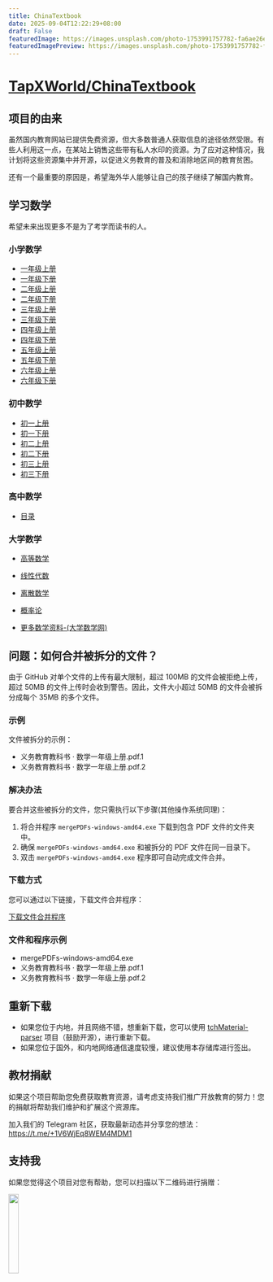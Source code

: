 ```yaml
---
title: ChinaTextbook
date: 2025-09-04T12:22:29+08:00
draft: False
featuredImage: https://images.unsplash.com/photo-1753991757782-fa6ae26e7392?ixid=M3w0NjAwMjJ8MHwxfHJhbmRvbXx8fHx8fHx8fDE3NTY5NTk2MTd8&ixlib=rb-4.1.0
featuredImagePreview: https://images.unsplash.com/photo-1753991757782-fa6ae26e7392?ixid=M3w0NjAwMjJ8MHwxfHJhbmRvbXx8fHx8fHx8fDE3NTY5NTk2MTd8&ixlib=rb-4.1.0
---
```


# [TapXWorld/ChinaTextbook](https://github.com/TapXWorld/ChinaTextbook)

## 项目的由来
虽然国内教育网站已提供免费资源，但大多数普通人获取信息的途径依然受限。有些人利用这一点，在某站上销售这些带有私人水印的资源。为了应对这种情况，我计划将这些资源集中并开源，以促进义务教育的普及和消除地区间的教育贫困。

还有一个最重要的原因是，希望海外华人能够让自己的孩子继续了解国内教育。

## 学习数学

希望未来出现更多不是为了考学而读书的人。

### 小学数学
- [一年级上册](https://github.com/TapXWorld/ChinaTextbook/blob/master/%E5%B0%8F%E5%AD%A6/%E6%95%B0%E5%AD%A6/%E4%BA%BA%E6%95%99%E7%89%88/%E4%B9%89%E5%8A%A1%E6%95%99%E8%82%B2%E6%95%99%E7%A7%91%E4%B9%A6%20%C2%B7%20%E6%95%B0%E5%AD%A6%E4%B8%80%E5%B9%B4%E7%BA%A7%E4%B8%8A%E5%86%8C.pdf)
- [一年级下册](https://github.com/TapXWorld/ChinaTextbook/blob/master/%E5%B0%8F%E5%AD%A6/%E6%95%B0%E5%AD%A6/%E4%BA%BA%E6%95%99%E7%89%88/%E4%B9%89%E5%8A%A1%E6%95%99%E8%82%B2%E6%95%99%E7%A7%91%E4%B9%A6%C2%B7%E6%95%B0%E5%AD%A6%E4%B8%80%E5%B9%B4%E7%BA%A7%E4%B8%8B%E5%86%8C.pdf)
- [二年级上册](https://github.com/TapXWorld/ChinaTextbook/blob/master/%E5%B0%8F%E5%AD%A6/%E6%95%B0%E5%AD%A6/%E4%BA%BA%E6%95%99%E7%89%88/%E4%B9%89%E5%8A%A1%E6%95%99%E8%82%B2%E6%95%99%E7%A7%91%E4%B9%A6%20%C2%B7%20%E6%95%B0%E5%AD%A6%E4%BA%8C%E5%B9%B4%E7%BA%A7%E4%B8%8A%E5%86%8C.pdf)
- [二年级下册](https://github.com/TapXWorld/ChinaTextbook/blob/master/%E5%B0%8F%E5%AD%A6/%E6%95%B0%E5%AD%A6/%E4%BA%BA%E6%95%99%E7%89%88/%E4%B9%89%E5%8A%A1%E6%95%99%E8%82%B2%E6%95%99%E7%A7%91%E4%B9%A6%C2%B7%E6%95%B0%E5%AD%A6%E4%BA%8C%E5%B9%B4%E7%BA%A7%E4%B8%8B%E5%86%8C.pdf)
- [三年级上册](https://github.com/TapXWorld/ChinaTextbook/blob/master/%E5%B0%8F%E5%AD%A6/%E6%95%B0%E5%AD%A6/%E4%BA%BA%E6%95%99%E7%89%88/%E4%B9%89%E5%8A%A1%E6%95%99%E8%82%B2%E6%95%99%E7%A7%91%E4%B9%A6%20%C2%B7%20%E6%95%B0%E5%AD%A6%E4%B8%89%E5%B9%B4%E7%BA%A7%E4%B8%8A%E5%86%8C.pdf)
- [三年级下册](https://github.com/TapXWorld/ChinaTextbook/blob/master/%E5%B0%8F%E5%AD%A6/%E6%95%B0%E5%AD%A6/%E4%BA%BA%E6%95%99%E7%89%88/%E4%B9%89%E5%8A%A1%E6%95%99%E8%82%B2%E6%95%99%E7%A7%91%E4%B9%A6%C2%B7%E6%95%B0%E5%AD%A6%E4%B8%89%E5%B9%B4%E7%BA%A7%E4%B8%8B%E5%86%8C.pdf)
- [四年级上册](https://github.com/TapXWorld/ChinaTextbook/blob/master/%E5%B0%8F%E5%AD%A6/%E6%95%B0%E5%AD%A6/%E4%BA%BA%E6%95%99%E7%89%88/%E4%B9%89%E5%8A%A1%E6%95%99%E8%82%B2%E6%95%99%E7%A7%91%E4%B9%A6%20%C2%B7%20%E6%95%B0%E5%AD%A6%E5%9B%9B%E5%B9%B4%E7%BA%A7%E4%B8%8A%E5%86%8C.pdf)
- [四年级下册](https://github.com/TapXWorld/ChinaTextbook/blob/master/%E5%B0%8F%E5%AD%A6/%E6%95%B0%E5%AD%A6/%E4%BA%BA%E6%95%99%E7%89%88/%E4%B9%89%E5%8A%A1%E6%95%99%E8%82%B2%E6%95%99%E7%A7%91%E4%B9%A6%C2%B7%E6%95%B0%E5%AD%A6%E5%9B%9B%E5%B9%B4%E7%BA%A7%E4%B8%8B%E5%86%8C.pdf)
- [五年级上册](https://github.com/TapXWorld/ChinaTextbook/blob/master/%E5%B0%8F%E5%AD%A6/%E6%95%B0%E5%AD%A6/%E4%BA%BA%E6%95%99%E7%89%88/%E4%B9%89%E5%8A%A1%E6%95%99%E8%82%B2%E6%95%99%E7%A7%91%E4%B9%A6%20%C2%B7%20%E6%95%B0%E5%AD%A6%E4%BA%94%E5%B9%B4%E7%BA%A7%E4%B8%8A%E5%86%8C.pdf)
- [五年级下册](https://github.com/TapXWorld/ChinaTextbook/blob/master/%E5%B0%8F%E5%AD%A6/%E6%95%B0%E5%AD%A6/%E4%BA%BA%E6%95%99%E7%89%88/%E4%B9%89%E5%8A%A1%E6%95%99%E8%82%B2%E6%95%99%E7%A7%91%E4%B9%A6%C2%B7%E6%95%B0%E5%AD%A6%E4%BA%94%E5%B9%B4%E7%BA%A7%E4%B8%8B%E5%86%8C.pdf)
- [六年级上册](https://github.com/TapXWorld/ChinaTextbook/blob/master/%E5%B0%8F%E5%AD%A6/%E6%95%B0%E5%AD%A6/%E4%BA%BA%E6%95%99%E7%89%88/%E4%B9%89%E5%8A%A1%E6%95%99%E8%82%B2%E6%95%99%E7%A7%91%E4%B9%A6%20%C2%B7%20%E6%95%B0%E5%AD%A6%E5%85%AD%E5%B9%B4%E7%BA%A7%E4%B8%8A%E5%86%8C.pdf)
- [六年级下册](https://github.com/TapXWorld/ChinaTextbook/blob/master/%E5%B0%8F%E5%AD%A6/%E6%95%B0%E5%AD%A6/%E4%BA%BA%E6%95%99%E7%89%88/%E4%B9%89%E5%8A%A1%E6%95%99%E8%82%B2%E6%95%99%E7%A7%91%E4%B9%A6%C2%B7%E6%95%B0%E5%AD%A6%E5%85%AD%E5%B9%B4%E7%BA%A7%E4%B8%8B%E5%86%8C.pdf)


### 初中数学
- [初一上册](https://github.com/TapXWorld/ChinaTextbook/blob/master/%E5%88%9D%E4%B8%AD/%E6%95%B0%E5%AD%A6/%E4%BA%BA%E6%95%99%E7%89%88-%E4%BA%BA%E6%B0%91%E6%95%99%E8%82%B2%E5%87%BA%E7%89%88%E7%A4%BE/%E4%B8%83%E5%B9%B4%E7%BA%A7/%E4%B9%89%E5%8A%A1%E6%95%99%E8%82%B2%E6%95%99%E7%A7%91%E4%B9%A6%C2%B7%E6%95%B0%E5%AD%A6%E4%B8%83%E5%B9%B4%E7%BA%A7%E4%B8%8A%E5%86%8C.pdf)
- [初一下册](https://github.com/TapXWorld/ChinaTextbook/blob/master/%E5%88%9D%E4%B8%AD/%E6%95%B0%E5%AD%A6/%E4%BA%BA%E6%95%99%E7%89%88-%E4%BA%BA%E6%B0%91%E6%95%99%E8%82%B2%E5%87%BA%E7%89%88%E7%A4%BE/%E4%B8%83%E5%B9%B4%E7%BA%A7/%E4%B9%89%E5%8A%A1%E6%95%99%E8%82%B2%E6%95%99%E7%A7%91%E4%B9%A6%C2%B7%E6%95%B0%E5%AD%A6%E4%B8%83%E5%B9%B4%E7%BA%A7%E4%B8%8B%E5%86%8C.pdf)
- [初二上册](https://github.com/TapXWorld/ChinaTextbook/blob/master/%E5%88%9D%E4%B8%AD/%E6%95%B0%E5%AD%A6/%E4%BA%BA%E6%95%99%E7%89%88-%E4%BA%BA%E6%B0%91%E6%95%99%E8%82%B2%E5%87%BA%E7%89%88%E7%A4%BE/%E5%85%AB%E5%B9%B4%E7%BA%A7/%E4%B9%89%E5%8A%A1%E6%95%99%E8%82%B2%E6%95%99%E7%A7%91%E4%B9%A6%C2%B7%E6%95%B0%E5%AD%A6%E5%85%AB%E5%B9%B4%E7%BA%A7%E4%B8%8A%E5%86%8C.pdf)
- [初二下册](https://github.com/TapXWorld/ChinaTextbook/blob/master/%E5%88%9D%E4%B8%AD/%E6%95%B0%E5%AD%A6/%E4%BA%BA%E6%95%99%E7%89%88-%E4%BA%BA%E6%B0%91%E6%95%99%E8%82%B2%E5%87%BA%E7%89%88%E7%A4%BE/%E5%85%AB%E5%B9%B4%E7%BA%A7/%E4%B9%89%E5%8A%A1%E6%95%99%E8%82%B2%E6%95%99%E7%A7%91%E4%B9%A6%C2%B7%E6%95%B0%E5%AD%A6%E5%85%AB%E5%B9%B4%E7%BA%A7%E4%B8%8B%E5%86%8C.pdf)
- [初三上册](https://github.com/TapXWorld/ChinaTextbook/blob/master/%E5%88%9D%E4%B8%AD/%E6%95%B0%E5%AD%A6/%E4%BA%BA%E6%95%99%E7%89%88-%E4%BA%BA%E6%B0%91%E6%95%99%E8%82%B2%E5%87%BA%E7%89%88%E7%A4%BE/%E4%B9%9D%E5%B9%B4%E7%BA%A7/%E4%B9%89%E5%8A%A1%E6%95%99%E8%82%B2%E6%95%99%E7%A7%91%E4%B9%A6%C2%B7%E6%95%B0%E5%AD%A6%E4%B9%9D%E5%B9%B4%E7%BA%A7%E4%B8%8A%E5%86%8C.pdf)
- [初三下册](https://github.com/TapXWorld/ChinaTextbook/blob/master/%E5%88%9D%E4%B8%AD/%E6%95%B0%E5%AD%A6/%E4%BA%BA%E6%95%99%E7%89%88-%E4%BA%BA%E6%B0%91%E6%95%99%E8%82%B2%E5%87%BA%E7%89%88%E7%A4%BE/%E4%B9%9D%E5%B9%B4%E7%BA%A7/%E4%B9%89%E5%8A%A1%E6%95%99%E8%82%B2%E6%95%99%E7%A7%91%E4%B9%A6%C2%B7%E6%95%B0%E5%AD%A6%E4%B9%9D%E5%B9%B4%E7%BA%A7%E4%B8%8B%E5%86%8C.pdf)

### 高中数学
- [目录](https://github.com/TapXWorld/ChinaTextbook/tree/master/%E9%AB%98%E4%B8%AD/%E6%95%B0%E5%AD%A6/%E4%BA%BA%E6%95%99%E7%89%88%EF%BC%88A%E7%89%88%EF%BC%89%EF%BC%88%E4%B8%BB%E7%BC%96%EF%BC%9A%E7%AB%A0%E5%BB%BA%E8%B7%83%26%E6%9D%8E%E5%A2%9E%E6%B2%AA%EF%BC%89-%E4%BA%BA%E6%B0%91%E6%95%99%E8%82%B2%E5%87%BA%E7%89%88%E7%A4%BE)


### 大学数学
- [高等数学](https://github.com/TapXWorld/ChinaTextbook/tree/master/%E5%A4%A7%E5%AD%A6/%E9%AB%98%E7%AD%89%E6%95%B0%E5%AD%A6/%E5%90%8C%E6%B5%8E%E5%A4%A7%E5%AD%A6%E9%AB%98%E7%AD%89%E6%95%B0%E5%AD%A6%E7%AC%AC%E4%B8%83%E7%89%88)
- [线性代数](https://github.com/TapXWorld/ChinaTextbook/tree/master/%E5%A4%A7%E5%AD%A6/%E7%BA%BF%E6%80%A7%E4%BB%A3%E6%95%B0)
- [离散数学](https://github.com/TapXWorld/ChinaTextbook/tree/master/%E5%A4%A7%E5%AD%A6/%E7%A6%BB%E6%95%A3%E6%95%B0%E5%AD%A6)
- [概率论](https://github.com/TapXWorld/ChinaTextbook/tree/master/%E5%A4%A7%E5%AD%A6/%E6%A6%82%E7%8E%87%E8%AE%BA)

- [更多数学资料-(大学数学网)](http://www.dxsx.net/index.php)


##

## 问题：如何合并被拆分的文件？

由于 GitHub 对单个文件的上传有最大限制，超过 100MB 的文件会被拒绝上传，超过 50MB 的文件上传时会收到警告。因此，文件大小超过 50MB 的文件会被拆分成每个 35MB 的多个文件。

### 示例
文件被拆分的示例：
- 义务教育教科书 · 数学一年级上册.pdf.1
- 义务教育教科书 · 数学一年级上册.pdf.2

### 解决办法
要合并这些被拆分的文件，您只需执行以下步骤(其他操作系统同理)：
1. 将合并程序 `mergePDFs-windows-amd64.exe` 下载到包含 PDF 文件的文件夹中。
2. 确保 `mergePDFs-windows-amd64.exe` 和被拆分的 PDF 文件在同一目录下。
3. 双击 `mergePDFs-windows-amd64.exe` 程序即可自动完成文件合并。

### 下载方式
您可以通过以下链接，下载文件合并程序：

[下载文件合并程序](https://github.com/TapXWorld/ChinaTextbook-tools/releases)


### 文件和程序示例
- mergePDFs-windows-amd64.exe
- 义务教育教科书 · 数学一年级上册.pdf.1
- 义务教育教科书 · 数学一年级上册.pdf.2


## 重新下载
- 如果您位于内地，并且网络不错，想重新下载，您可以使用 [tchMaterial-parser](https://github.com/happycola233/tchMaterial-parser) 项目（鼓励开源），进行重新下载。
- 如果您位于国外，和内地网络通信速度较慢，建议使用本存储库进行签出。

## 教材捐献
如果这个项目帮助您免费获取教育资源，请考虑支持我们推广开放教育的努力！您的捐献将帮助我们维护和扩展这个资源库。

加入我们的 Telegram 社区，获取最新动态并分享您的想法：https://t.me/+1V6WjEq8WEM4MDM1


## 支持我

如果您觉得这个项目对您有帮助，您可以扫描以下二维码进行捐赠：
<p align="left">
  <img src=".cache/support-alipay.png" width="20%">
</p>
